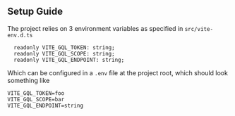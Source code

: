## Setup Guide

The project relies on 3 environment variables as specified in `src/vite-env.d.ts`

```
  readonly VITE_GQL_TOKEN: string;
  readonly VITE_GQL_SCOPE: string;
  readonly VITE_GQL_ENDPOINT: string;
```

Which can be configured in a `.env` file at the project root, which should look something like

```
VITE_GQL_TOKEN=foo
VITE_GQL_SCOPE=bar
VITE_GQL_ENDPOINT=string
```
